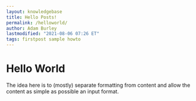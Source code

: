 ```yaml
---
layout: knowledgebase
title: Hello Posts!
permalink: /helloworld/
author: Adam Burley
lastmodified: "2021-08-06 07:26 ET"
tags: firstpost sample howto
---
```


# Hello World

The idea here is to (mostly) separate formatting from content and allow the content as simple as possible an input format.
